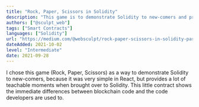 ```yaml
---
title: "Rock, Paper, Scissors in Solidity"
description: "This game is to demonstrate Solidity to new-comers and provides a lot of teachable moments"
authors: ["@sculpt_web"]
tags: ["Smart Contracts"]
languages: ["Solidity"]
url: "https://medium.com/@websculpt/rock-paper-scissors-in-solidity-part-1-9d7c5d8a316e"
dateAdded: 2021-10-02
level: "Intermediate"
date: 2021-09-28
---
```


I chose this game (Rock, Paper, Scissors) as a way to demonstrate Solidity to new-comers, because it was very simple in React, but provides a lot of teachable moments when brought over to Solidity. This little contract shows the immediate differences between blockchain code and the code developers are used to.